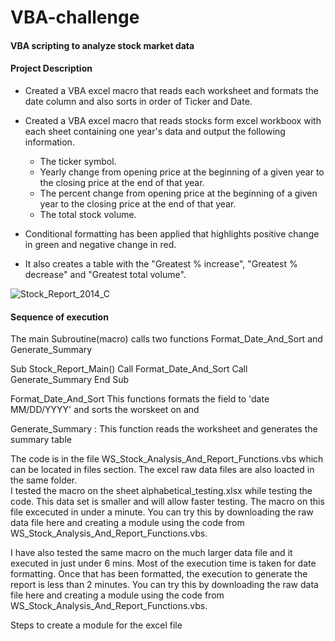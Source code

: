 

# VBA-challenge

#### VBA scripting to analyze stock market data

#### Project Description

* Created a VBA excel macro that reads each worksheet and formats the date column and also sorts in order of Ticker and Date.
* Created a VBA excel macro that reads stocks form excel workboox with each sheet containing one year's data and output the following information.
  * The ticker symbol.
  * Yearly change from opening price at the beginning of a given year to the closing price at the end of that year.
  * The percent change from opening price at the beginning of a given year to the closing price at the end of that year.
  * The total stock volume.
  
* Conditional formatting has been applied that highlights positive change in green and negative change in red.
* It also creates a table with the "Greatest % increase", "Greatest % decrease" and "Greatest total volume".

![Stock_Report_2014_C](https://user-images.githubusercontent.com/81383838/119061370-d6371100-b999-11eb-8df3-9e005be59635.jpg)

#### Sequence of execution
The main Subroutine(macro) calls two functions Format_Date_And_Sort and Generate_Summary

Sub Stock_Report_Main()
Call Format_Date_And_Sort
Call Generate_Summary
End Sub

Format_Date_And_Sort
This functions formats the <date> field to 'date MM/DD/YYYY' and sorts the worskeet on <ticker> and <date>
 
Generate_Summary : 
This function reads the worksheet and generates the summary table

The code is in the file WS_Stock_Analysis_And_Report_Functions.vbs which can be located in files section.
The excel raw data files are also loacted in the same folder.  
I tested the macro on the sheet alphabetical_testing.xlsx while testing the code. This data set is smaller and will allow faster testing. 
The macro on this file excecuted in under a minute.
You can try this by downloading the raw data file here and creating a module using the code from WS_Stock_Analysis_And_Report_Functions.vbs.
 
I have also tested the same macro on the much larger data file and it executed in just under 6 mins. Most of the execution time is taken for date formatting. Once that has been formatted, the execution to generate the report is less than 2 minutes.
You can try this by downloading the raw data file here and creating a module using the code from WS_Stock_Analysis_And_Report_Functions.vbs.
 
Steps to create a module for the excel file
 
 


